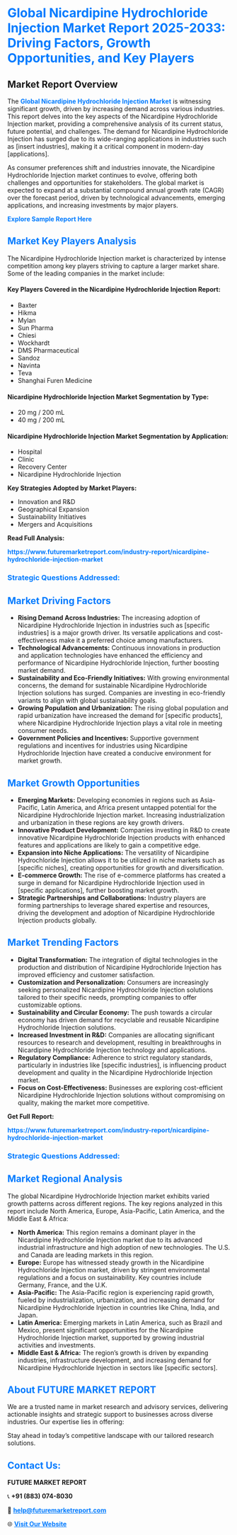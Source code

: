<h1 style="color: #007BFF;">Global Nicardipine Hydrochloride Injection Market Report 2025-2033: Driving Factors, Growth Opportunities, and Key Players</h1>

<section id="overview">
<h2>Market Report Overview</h2>
<p>The <a href="https://www.futuremarketreport.com/industry-report/nicardipine-hydrochloride-injection-market" style="color: #007BFF; text-decoration: none;"><strong>Global Nicardipine Hydrochloride Injection Market</strong></a> is witnessing significant growth, driven by increasing demand across various industries. This report delves into the key aspects of the Nicardipine Hydrochloride Injection market, providing a comprehensive analysis of its current status, future potential, and challenges. The demand for Nicardipine Hydrochloride Injection has surged due to its wide-ranging applications in industries such as [insert industries], making it a critical component in modern-day [applications].</p>
<p>As consumer preferences shift and industries innovate, the Nicardipine Hydrochloride Injection market continues to evolve, offering both challenges and opportunities for stakeholders. The global market is expected to expand at a substantial compound annual growth rate (CAGR) over the forecast period, driven by technological advancements, emerging applications, and increasing investments by major players.</p>
</section>

<section id="overview">
<p><a href="https://www.futuremarketreport.com/request-sample/reportId=124092" style="color: #007BFF; text-decoration: none;"><strong>Explore Sample Report Here</strong></a></p>
</section>

<section id="key-players">
<h2 style="color: #007BFF;">Market Key Players Analysis</h2>
<p>The Nicardipine Hydrochloride Injection market is characterized by intense competition among key players striving to capture a larger market share. Some of the leading companies in the market include:</p>
<h4>Key Players Covered in the Nicardipine Hydrochloride Injection Report:</h4>
<ul><li>Baxter</li><li>Hikma</li><li>Mylan</li><li>Sun Pharma</li><li>Chiesi</li><li>Wockhardt</li><li>DMS Pharmaceutical</li><li>Sandoz</li><li>Navinta</li><li>Teva</li><li>Shanghai Furen Medicine</li></ul>
<h4>Nicardipine Hydrochloride Injection Market Segmentation by Type:</h4>
<ul><li>20 mg / 200 mL</li><li>40 mg / 200 mL</li></ul>

<h4>Nicardipine Hydrochloride Injection Market Segmentation by Application:</h4>
<ul><li>Hospital</li><li>Clinic</li><li>Recovery Center</li><li>Nicardipine Hydrochloride Injection</li></ul>
<p><strong>Key Strategies Adopted by Market Players:</strong></p>
<ul>
<li>Innovation and R&D</li>
<li>Geographical Expansion</li>
<li>Sustainability Initiatives</li>
<li>Mergers and Acquisitions</li>
</ul>
</section>

<section>
<p><strong>Read Full Analysis: </strong></p><a href="https://www.futuremarketreport.com/industry-report/nicardipine-hydrochloride-injection-market" style="color: #007BFF; text-decoration: none;"><strong>https://www.futuremarketreport.com/industry-report/nicardipine-hydrochloride-injection-market</strong></a>
<h3 style="color: #007BFF;">Strategic Questions Addressed:</h3>
</section>

<section id="driving-factors">
<h2 style="color: #007BFF;">Market Driving Factors</h2>
<ul>
<li><strong>Rising Demand Across Industries:</strong> The increasing adoption of Nicardipine Hydrochloride Injection in industries such as [specific industries] is a major growth driver. Its versatile applications and cost-effectiveness make it a preferred choice among manufacturers.</li>
<li><strong>Technological Advancements:</strong> Continuous innovations in production and application technologies have enhanced the efficiency and performance of Nicardipine Hydrochloride Injection, further boosting market demand.</li>
<li><strong>Sustainability and Eco-Friendly Initiatives:</strong> With growing environmental concerns, the demand for sustainable Nicardipine Hydrochloride Injection solutions has surged. Companies are investing in eco-friendly variants to align with global sustainability goals.</li>
<li><strong>Growing Population and Urbanization:</strong> The rising global population and rapid urbanization have increased the demand for [specific products], where Nicardipine Hydrochloride Injection plays a vital role in meeting consumer needs.</li>
<li><strong>Government Policies and Incentives:</strong> Supportive government regulations and incentives for industries using Nicardipine Hydrochloride Injection have created a conducive environment for market growth.</li>
</ul>
</section>

<section id="growth-opportunities">
<h2 style="color: #007BFF;">Market Growth Opportunities</h2>
<ul>
<li><strong>Emerging Markets:</strong> Developing economies in regions such as Asia-Pacific, Latin America, and Africa present untapped potential for the Nicardipine Hydrochloride Injection market. Increasing industrialization and urbanization in these regions are key growth drivers.</li>
<li><strong>Innovative Product Development:</strong> Companies investing in R&D to create innovative Nicardipine Hydrochloride Injection products with enhanced features and applications are likely to gain a competitive edge.</li>
<li><strong>Expansion into Niche Applications:</strong> The versatility of Nicardipine Hydrochloride Injection allows it to be utilized in niche markets such as [specific niches], creating opportunities for growth and diversification.</li>
<li><strong>E-commerce Growth:</strong> The rise of e-commerce platforms has created a surge in demand for Nicardipine Hydrochloride Injection used in [specific applications], further boosting market growth.</li>
<li><strong>Strategic Partnerships and Collaborations:</strong> Industry players are forming partnerships to leverage shared expertise and resources, driving the development and adoption of Nicardipine Hydrochloride Injection products globally.</li>
</ul>
</section>

<section id="trending-factors">
<h2 style="color: #007BFF;">Market Trending Factors</h2>
<ul>
<li><strong>Digital Transformation:</strong> The integration of digital technologies in the production and distribution of Nicardipine Hydrochloride Injection has improved efficiency and customer satisfaction.</li>
<li><strong>Customization and Personalization:</strong> Consumers are increasingly seeking personalized Nicardipine Hydrochloride Injection solutions tailored to their specific needs, prompting companies to offer customizable options.</li>
<li><strong>Sustainability and Circular Economy:</strong> The push towards a circular economy has driven demand for recyclable and reusable Nicardipine Hydrochloride Injection solutions.</li>
<li><strong>Increased Investment in R&D:</strong> Companies are allocating significant resources to research and development, resulting in breakthroughs in Nicardipine Hydrochloride Injection technology and applications.</li>
<li><strong>Regulatory Compliance:</strong> Adherence to strict regulatory standards, particularly in industries like [specific industries], is influencing product development and quality in the Nicardipine Hydrochloride Injection market.</li>
<li><strong>Focus on Cost-Effectiveness:</strong> Businesses are exploring cost-efficient Nicardipine Hydrochloride Injection solutions without compromising on quality, making the market more competitive.</li>
</ul>
</section>

<section>
<p><strong>Get Full Report: </strong></p><a href="https://www.futuremarketreport.com/industry-report/nicardipine-hydrochloride-injection-market" style="color: #007BFF; text-decoration: none;"><strong>https://www.futuremarketreport.com/industry-report/nicardipine-hydrochloride-injection-market</strong></a>
<h3 style="color: #007BFF;">Strategic Questions Addressed:</h3>
</section>


<section id="regional-analysis">
<h2 style="color: #007BFF;">Market Regional Analysis</h2>
<p>The global Nicardipine Hydrochloride Injection market exhibits varied growth patterns across different regions. The key regions analyzed in this report include North America, Europe, Asia-Pacific, Latin America, and the Middle East & Africa:</p>
<ul>
<li><strong>North America:</strong> This region remains a dominant player in the Nicardipine Hydrochloride Injection market due to its advanced industrial infrastructure and high adoption of new technologies. The U.S. and Canada are leading markets in this region.</li>
<li><strong>Europe:</strong> Europe has witnessed steady growth in the Nicardipine Hydrochloride Injection market, driven by stringent environmental regulations and a focus on sustainability. Key countries include Germany, France, and the U.K.</li>
<li><strong>Asia-Pacific:</strong> The Asia-Pacific region is experiencing rapid growth, fueled by industrialization, urbanization, and increasing demand for Nicardipine Hydrochloride Injection in countries like China, India, and Japan.</li>
<li><strong>Latin America:</strong> Emerging markets in Latin America, such as Brazil and Mexico, present significant opportunities for the Nicardipine Hydrochloride Injection market, supported by growing industrial activities and investments.</li>
<li><strong>Middle East & Africa:</strong> The region’s growth is driven by expanding industries, infrastructure development, and increasing demand for Nicardipine Hydrochloride Injection in sectors like [specific sectors].</li>
</ul>
</section>

<footer>
<h2 style="color: #007BFF;">About FUTURE MARKET REPORT</h2>
<p>We are a trusted name in market research and advisory services, delivering actionable insights and strategic support to businesses across diverse industries. Our expertise lies in offering:</p>

<p>Stay ahead in today’s competitive landscape with our tailored research solutions.</p>

<h2 style="color: #007BFF;">Contact Us:</h2>
<p><strong>FUTURE MARKET REPORT</strong></p>
<p>📞 <strong>+91 (883) 074-8030</strong></p>
<p>📧 <strong><a href="mailto:help@futuremarketreport.com" style="color: #007BFF;">help@futuremarketreport.com</a></strong></p>
<p>🌐 <strong><a href="https://www.futuremarketreport.com/" style="color: #007BFF;">Visit Our Website</a></strong></p>
</footer>